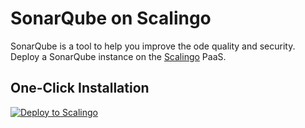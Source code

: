 # SonarQube on Scalingo

SonarQube is a tool to help you improve the ode quality and security. Deploy a SonarQube instance on the [Scalingo](https://scalingo.com) PaaS.

## One-Click Installation

[![Deploy to Scalingo](https://cdn.scalingo.com/deploy/button.svg)](https://my.scalingo.com/deploy)

